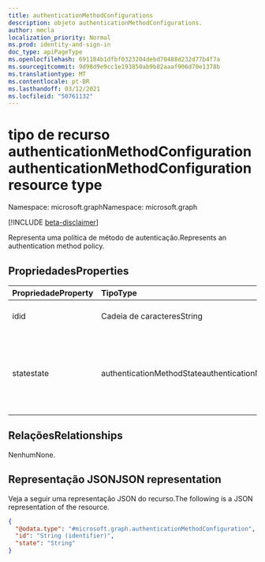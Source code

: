 ```yaml
---
title: authenticationMethodConfigurations
description: objeto authenticationMethodConfigurations.
author: mmcla
localization_priority: Normal
ms.prod: identity-and-sign-in
doc_type: apiPageType
ms.openlocfilehash: 691184b1dfbf0323204debd70488d232d77b4f7a
ms.sourcegitcommit: 9d98d9e9cc1e193850ab9b82aaaf906d70e1378b
ms.translationtype: MT
ms.contentlocale: pt-BR
ms.lasthandoff: 03/12/2021
ms.locfileid: "50761132"
---
```

# <a name="authenticationmethodconfiguration-resource-type"></a><span data-ttu-id="b39d1-103">tipo de recurso authenticationMethodConfiguration</span><span class="sxs-lookup"><span data-stu-id="b39d1-103">authenticationMethodConfiguration resource type</span></span>
<span data-ttu-id="b39d1-104">Namespace: microsoft.graph</span><span class="sxs-lookup"><span data-stu-id="b39d1-104">Namespace: microsoft.graph</span></span>

[!INCLUDE [beta-disclaimer](../../includes/beta-disclaimer.md)]

<span data-ttu-id="b39d1-105">Representa uma política de método de autenticação.</span><span class="sxs-lookup"><span data-stu-id="b39d1-105">Represents an authentication method policy.</span></span>

## <a name="properties"></a><span data-ttu-id="b39d1-106">Propriedades</span><span class="sxs-lookup"><span data-stu-id="b39d1-106">Properties</span></span>
|<span data-ttu-id="b39d1-107">Propriedade</span><span class="sxs-lookup"><span data-stu-id="b39d1-107">Property</span></span>|<span data-ttu-id="b39d1-108">Tipo</span><span class="sxs-lookup"><span data-stu-id="b39d1-108">Type</span></span>|<span data-ttu-id="b39d1-109">Descrição</span><span class="sxs-lookup"><span data-stu-id="b39d1-109">Description</span></span>|
|:---|:---|:---|
|<span data-ttu-id="b39d1-110">id</span><span class="sxs-lookup"><span data-stu-id="b39d1-110">id</span></span>|<span data-ttu-id="b39d1-111">Cadeia de caracteres</span><span class="sxs-lookup"><span data-stu-id="b39d1-111">String</span></span>|<span data-ttu-id="b39d1-112">O nome da política.</span><span class="sxs-lookup"><span data-stu-id="b39d1-112">The policy name.</span></span>|
|<span data-ttu-id="b39d1-113">state</span><span class="sxs-lookup"><span data-stu-id="b39d1-113">state</span></span>|<span data-ttu-id="b39d1-114">authenticationMethodState</span><span class="sxs-lookup"><span data-stu-id="b39d1-114">authenticationMethodState</span></span>|<span data-ttu-id="b39d1-115">O estado da política.</span><span class="sxs-lookup"><span data-stu-id="b39d1-115">The state of the policy.</span></span> <span data-ttu-id="b39d1-116">Os valores possíveis são: `enabled`, `disabled`.</span><span class="sxs-lookup"><span data-stu-id="b39d1-116">Possible values are: `enabled`, `disabled`.</span></span>|

## <a name="relationships"></a><span data-ttu-id="b39d1-117">Relações</span><span class="sxs-lookup"><span data-stu-id="b39d1-117">Relationships</span></span>
<span data-ttu-id="b39d1-118">Nenhum</span><span class="sxs-lookup"><span data-stu-id="b39d1-118">None.</span></span>

## <a name="json-representation"></a><span data-ttu-id="b39d1-119">Representação JSON</span><span class="sxs-lookup"><span data-stu-id="b39d1-119">JSON representation</span></span>
<span data-ttu-id="b39d1-120">Veja a seguir uma representação JSON do recurso.</span><span class="sxs-lookup"><span data-stu-id="b39d1-120">The following is a JSON representation of the resource.</span></span>
<!-- {
  "blockType": "resource",
  "keyProperty": "id",
  "@odata.type": "microsoft.graph.authenticationMethodConfiguration",
  "openType": false
}
-->
``` json
{
  "@odata.type": "#microsoft.graph.authenticationMethodConfiguration",
  "id": "String (identifier)",
  "state": "String"
}
```
